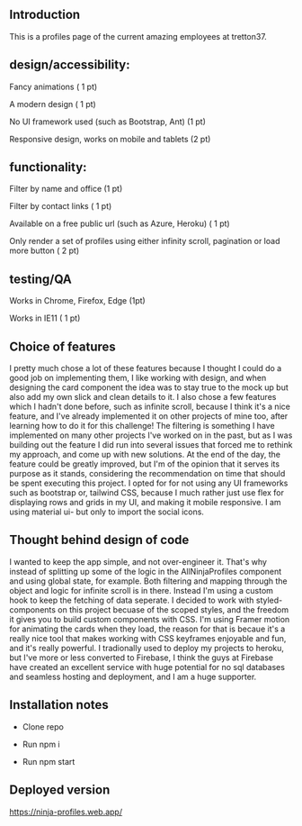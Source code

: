 ## Introduction

This is a profiles page of the current amazing employees at tretton37.

## design/accessibility:

Fancy animations ( 1 pt)

A modern design ( 1 pt)

No UI framework used (such as Bootstrap, Ant) (1 pt)

Responsive design, works on mobile and tablets (2 pt)

## functionality:

Filter by name and office (1 pt)

Filter by contact links ( 1 pt)

Available on a free public url (such as Azure, Heroku) ( 1 pt)

Only render a set of profiles using either infinity scroll, pagination or load more button ( 2 pt)

## testing/QA

Works in Chrome, Firefox, Edge (1pt)

Works in IE11 ( 1 pt)

## Choice of features

I pretty much chose a lot of these features because I thought I could do a good job
on implementing them, I like working with design, and when designing the card component
the idea was to stay true to the mock up but also add my own slick and clean details to it.
I also chose a few features which I hadn't done before, such as infinite scroll, because
I think it's a nice feature, and I've already implemented it on other projects of mine too,
after learning how to do it for this challenge! The filtering is something I have implemented on
many other projects I've worked on in the past, but as I was building out the feature I did
run into several issues that forced me to rethink my approach, and come up with new solutions.
At the end of the day, the feature could be greatly improved, but I'm of the opinion that it
serves its purpose as it stands, considering the recommendation on time that should be spent
executing this project. I opted for for not using any UI frameworks such as bootstrap or, tailwind CSS, because I much rather just use flex for displaying rows and grids in my UI, and making it mobile responsive. I am using material ui- but only to import the social icons.

## Thought behind design of code

I wanted to keep the app simple, and not over-engineer it. That's why instead of splitting up some of the logic in the AllNinjaProfiles component and using global state, for example. Both filtering
and mapping through the object and logic for infinite scroll is in there. Instead I'm using a custom hook to keep the fetching of data seperate. I decided to work with styled-components on this project becuase of the scoped styles, and the freedom it gives you to build custom components with CSS. I'm using Framer motion for animating the cards when they load, the reason for that is becaue it's a really nice tool that makes working with CSS keyframes enjoyable and fun, and it's really powerful. I tradionally used to deploy my projects to heroku, but I've more or less converted to Firebase, I think the guys at Firebase have created an excellent service with huge potential for no sql databases and seamless hosting and deployment, and I am a huge supporter.

## Installation notes

- Clone repo

- Run npm i

- Run npm start

## Deployed version

https://ninja-profiles.web.app/
